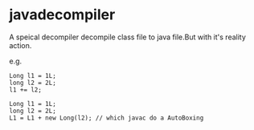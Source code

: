 # javadecompiler
A speical decompiler decompile class file to java file.But with it's reality action.

e.g.

```
Long l1 = 1L;
long l2 = 2L;
l1 += l2;
```

```
Long l1 = 1L;
long l2 = 2L;
L1 = L1 + new Long(l2); // which javac do a AutoBoxing
```
